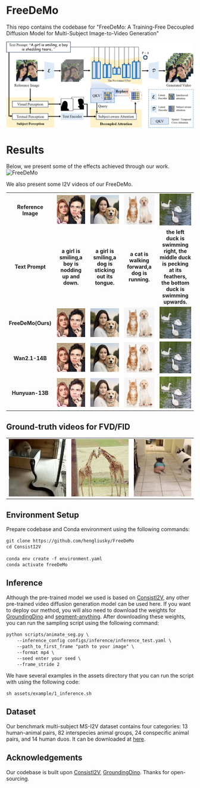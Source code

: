 # FreeDeMo
<!-- ### This repo is under construction. Please stay tuned. -->

<!-- [**🌐 Homepage**](https://tiger-ai-lab.github.io/ConsistI2V/) | [**📖 arXiv**](https://arxiv.org/abs/2402.04324) | [**🤗 Model**](https://huggingface.co/TIGER-Lab/ConsistI2V) | [**📊 I2V-Bench**](https://drive.google.com/drive/folders/1eg_vtowKZBen74W-A1oeO4bR1K21giks) | [**🤗 Space**](https://huggingface.co/spaces/TIGER-Lab/ConsistI2V) | [**🎬 Replicate Demo**](https://replicate.com/wren93/consisti2v)
-->

This repo contains the codebase for "FreeDeMo: A Training-Free Decoupled Diffusion Model for Multi-Subject Image-to-Video Generation"


<!--We propose ConsistI2V, a diffusion-based method to enhance visual consistency for I2V generation. Specifically, we introduce (1) spatiotemporal attention over the first frame to maintain spatial and motion consistency, (2) noise initialization from the low-frequency band of the first frame to enhance layout consistency. These two approaches enable ConsistI2V to generate highly consistent videos.
<img src="https://tiger-ai-lab.github.io/ConsistI2V/static/images/consisti2v_main.png" alt="ConsistI2V">
-->
<img src="assets/example/model.png" alt="FreeDeMo">

# Results
Below, we present some of the effects achieved through our work.
<img src="https://github.com/hengliusky/FreeDeMo/blob/main/assets/example/show.png" alt="FreeDeMo">

We also present some I2V videos of our FreeDeMo.
<div align="center">
  <table>
    <tr>
      <td align="center" width="120"><b>Reference Image</b></td>
      <td align="center" width="250px">
       <img src="assets/example/003.png" width="160"/>
      </td>
      <td align="center" width="250px">
        <img src="assets/example/005.png" width="160"/>
      </td>
          <!-- <td align="center" width="250px">
            <img src="assets/example/007.png" width="160"/>
          </td> -->
      <td align="center" width="250px">
        <img src="assets/example/catdog_0001.png" width="160"/>
      </td>
      <td align="center" width="250px">
        <img src="assets/example/duck3_0001.png" width="160"/>
      </td>
    </tr>
    <tr>
      <td align="center" width="120"><b>Text Prompt</b></td>
      <td align="center">
        <b>a girl is smiling,a boy is nodding up and down.</b><br/>
      </td>
      <td align="center">
        <b>a girl is smiling,a dog is sticking out its tongue.</b><br/>
      </td>
          <!-- <td align="center">
           <b>a dog is barking,a chicken is turning back.</b>
          </td> -->
      <td align="center">
       <b>a cat is walking forward,a dog is running.</b>
      </td>
      <td align="center">
       <b>the left duck is swimming right, the middle duck is pecking at its feathers, the bottom duck is swimming upwards.</b>
      </td>
    </tr>
    <tr>
      <td align="center" width="120"><b>FreeDeMo(Ours)</b></td>
      <td align="center">
        <img src="assets/example/003_loop.gif" width="160"/>
      </td>
      <td align="center">
        <img src="assets/example/005_loop.gif" width="160"/>
      </td>
          <!-- <td align="center">
             <img src="assets/example/007.gif" width="160"/>
          </td> -->
      <td align="center">
         <img src="assets/example/catdog.gif" width="160"/>
      </td>
      <td align="center">
         <img src="assets/example/3duck.gif" width="160"/>
      </td>
    </tr>
    <tr>
      <td align="center" width="120"><b>Wan2.1-14B</b></td>
      <td align="center">
        <img src="assets/example/Wan2.1_026.gif" width="160"/>
      </td>
      <td align="center">
        <img src="assets/example/Wan2.1_051.gif" width="160"/>
      </td>
          <!-- <td align="center">
             <img src="assets/example/007.gif" width="160"/>
          </td> -->
      <td align="center">
         <img src="assets/example/Wan2.1_019.gif" width="160"/>
      </td>
      <td align="center">
         <img src="assets/example/Wan2.1_132.gif" width="160"/>
      </td>
    </tr>
    <tr>
      <td align="center" width="120"><b>Hunyuan-13B</b></td>
      <td align="center">
        <img src="assets/example/Hunyuan_026.gif" width="160"/>
      </td>
      <td align="center">
        <img src="assets/example/Hunyuan_051.gif" width="160"/>
      </td>
          <!-- <td align="center">
             <img src="assets/example/007.gif" width="160"/>
          </td> -->
      <td align="center">
         <img src="assets/example/Hunyuan_019.gif" width="160"/>
      </td>
      <td align="center">
         <img src="assets/example/Hunyuan_132.gif" width="160"/>
      </td>
    </tr>
  </table>
</div>

## Ground-truth videos for FVD/FID
<div align="center">
<table>
    <tr>
      <td align="center">
        <img src="assets/example/cat_snake.gif" width="160"/>
      </td>
      <td align="center">
        <img src="assets/example/two_giraffes.gif" width="160"/>
      </td>
      <td align="center">
        <img src="assets/example/girl_dog.gif" width="160"/>
      </td>
   </tr>
</table>
</div>

## Environment Setup
Prepare codebase and Conda environment using the following commands:
```
git clone https://github.com/hengliusky/FreeDeMo
cd ConsistI2V

conda env create -f environment.yaml
conda activate freeDeMo
```

## Inference
Although the pre-trained model we used is based on [ConsistI2V](https://huggingface.co/TIGER-Lab/ConsistI2V/tree/main), any other pre-trained video diffusion generation model can be used here. If you want to deploy our method, you will also need to download the weights for [GroundingDino](https://github.com/IDEA-Research/GroundingDINO) and [segment-anything](https://github.com/facebookresearch/segment-anything). After downloading these weights, you can run the sampling script using the following command:
```
python scripts/animate_seg.py \
    --inference_config configs/inference/inference_test.yaml \
    --path_to_first_frame "path to your image" \
    --format mp4 \
    --seed enter your seed \
    --frame_stride 2
```
We have several examples in the assets directory that you can run the script with using the following code:
```
sh assets/example/1_inference.sh
```

## Dataset
Our benchmark multi-subject MS-I2V dataset contains four categories: 13 human-animal pairs, 82 interspecies animal groups, 24 conspecific animal pairs, and
14 human duos. It can be downloaded at [here](https://pan.baidu.com/s/1uInUEczlg4w2Z9dlSyUfPQ?pwd=avmu).

## Acknowledgements
Our codebase is built upon [ConsistI2V](https://github.com/TIGER-AI-Lab/ConsistI2V), [GroundingDino](https://github.com/IDEA-Research/GroundingDINO). Thanks for open-sourcing.
